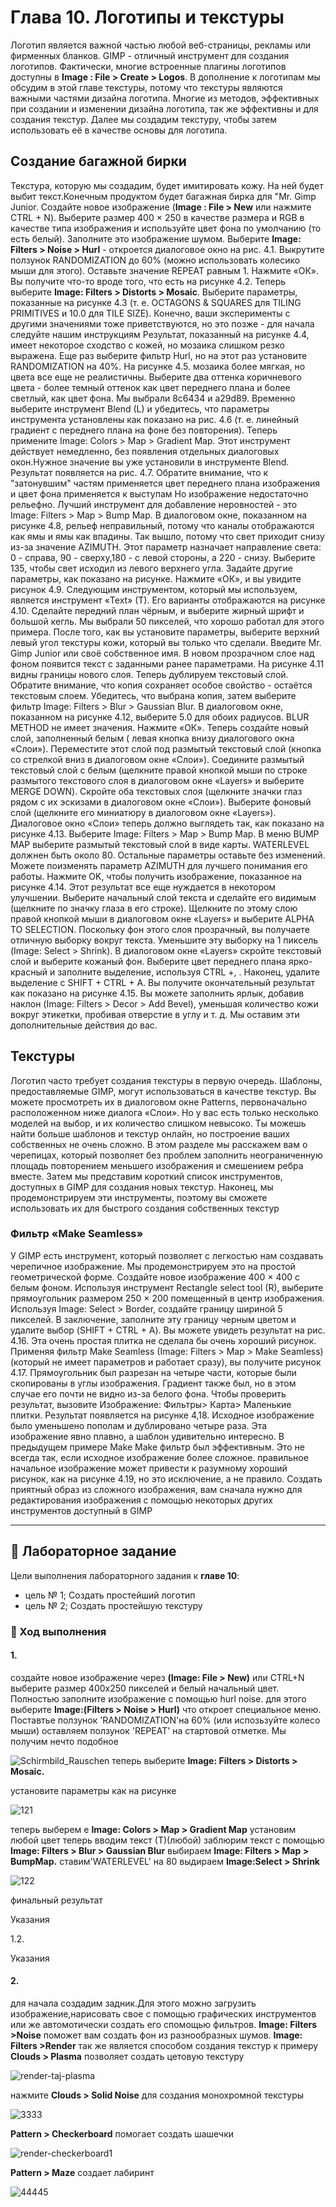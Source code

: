 # Глава 10. Логотипы и текстуры

Логотип является важной частью любой веб-страницы,
рекламы или фирменных бланков. GIMP - отличный
инструмент для создания логотипов. Фактически, многие встроенные
плагины логотипов доступны в __Image : File >
Create > Logos__. В дополнение к логотипам мы обсудим в
этой главе текстуры, потому что текстуры являются важными
частями дизайна логотипа. Многие из методов, эффективных 
при создании и изменении дизайна логотипа, так же эффективны и для
создания текстур. Далее мы создадим текстуру, чтобы 
затем использовать её в качестве основы для логотипа.

## Создание багажной бирки

Текстура, которую мы создадим, будет имитировать
кожу. На ней будет выбит текст.Конечным продуктом 
будет багажная бирка для "Mr. Gimp Junior.
Создайте новое изображение (__Image : File > New__ или
нажмите CTRL + N). Выберите размер 400 × 250 в качестве размера
и RGB в качестве типа изображения и используйте цвет фона 
по умолчанию (то есть белый).
Заполните это изображение шумом. Выберите __Image:
Filters > Noise > Hurl__ - откроется диалоговое окно
на рис. 4.1. Выкрутите ползунок RANDOMIZATION
до 60% (можно использовать колесико мыши для этого).
Оставьте значение REPEAT равным 1.
Нажмите «ОК». Вы получите что-то вроде того, что есть на рисунке 4.2.
Теперь выберите __Image: Filters > Distorts > Mosaic__.
Выберите параметры, показанные на рисунке 4.3
(т. е. OCTAGONS & SQUARES для TILING PRIMITIVES
и 10.0 для TILE SIZE). Конечно, ваши
эксперименты с другими значениями тоже приветствуются, 
но это позже - для начала следуйте нашим инструкциям
Результат, показанный на рисунке 4.4, имеет некоторое
сходство с кожей, но мозаика слишком
резко выражена. Еще раз выберите фильтр Hurl, но на этот раз установите RANDOMIZATION на 40%. На
рисунке 4.5. мозаика более мягкая, но
цвета все еще не реалистичны.
Выберите два оттенка коричневого цвета - более темный оттенок
как цвет переднего плана и более светлый, как
цвет фона. Мы выбрали 8c6434 и
a29d89. Временно выберите инструмент Blend (L)
и убедитесь, что параметры инструмента установлены как показано
на рис. 4.6 (т. е. линейный градиент с переднего плана
на фоне без повторения).
Теперь примените Image: Colors > Map > Gradient
Map. Этот инструмент действует немедленно, без
появления отдельных диалоговых окон.Нужное значение вы уже установили
в инструменте Blend. Результат появляется
на рис. 4.7. Обратите внимание, что к "затонувшим" частям 
применяется цвет переднего плана изображения и
цвет фона применяется к выступам
Но изображение недостаточно рельефно. Лучший инструмент для
добавление неровностей - это Image: Filters > Map > Bump Map.
В диалоговом окне, показанном на рисунке 4.8,
рельеф неправильный, потому что каналы отображаются как
ямы и ямы как впадины. Так вышло,
потому что свет приходит снизу из-за
значение AZIMUTH. Этот параметр назначает
направление света: 0 - справа, 90 -
сверху,180 - с левой стороны, а 220 - снизу. 
Выберите 135, чтобы свет исходил из
левого верхнего угла. Задайте другие параметры,
как показано на рисунке. Нажмите «ОК», и вы увидите рисунок 4.9.
Следующим инструментом, который мы используем, является инструмент «Text» (T).
Его варианты отображаются на рисунке 4.10. Сделайте передний план
чёрным, и выберите жирный шрифт
и большой кегль. Мы выбрали 50 пикселей, что
хорошо работал для этого примера. После того, как вы установите параметры, выберите
верхний левый угол текстуры кожи, который вы
только что сделали. Введите Mr. Gimp Junior или своё 
собственное имя. В новом прозрачном слое над фоном появится
текст с заданными ранее параметрами. На рисунке 4.11 видны
границы нового слоя.
Теперь дублируем текстовый слой. Обратите внимание, что копия сохраняет особое
свойство - остаётся текстовым слоем. Убедитесь, что выбрана копия, затем выберите фильтр Image: Filters > Blur > Gaussian Blur.
В диалоговом окне, показанном на рисунке 4.12, выберите 5.0
для обоих радиусов. BLUR METHOD не имеет значения. Нажмите «ОК».
Теперь создайте новый слой, заполненный белым (
левая кнопка внизу диалогового окна «Слои»).
Переместите этот слой под размытый текстовый слой
(кнопка со стрелкой вниз в диалоговом окне «Слои»).
Соедините размытый текстовый слой с белым
(щелкните правой кнопкой мыши по строке размытого текстового слоя в
диалоговом окне «Layers» и выберите MERGE DOWN).
Скройте оба текстовых слоя (щелкните значки глаз рядом с их эскизами в диалоговом окне «Слои»). Выберите
фоновый слой (щелкните его миниатюру в
диалоговом окне «Layers»). Диалоговое окно «Слои» теперь должно выглядеть так, как показано на рисунке
4.13. Выберите Image: Filters > Map > Bump
Map. В меню BUMP MAP выберите
размытый текстовый слой в виде карты. WATERLEVEL
должнен быть около 80. Остальные параметры оставьте без изменений. 
Можете поизменять параметр AZIMUTH для лучшего понимания его работы. Нажмите OK, чтобы получить изображение, показанное на рисунке 4.14.
Этот результат все еще нуждается в некотором улучшении.
Выберите начальный слой текста и сделайте его видимым
(щелкните по значку глаза в его строке). Щелкните по этому слою правой кнопкой мыши
в диалоговом окне «Layers» и выберите ALPHA TO
SELECTION. Поскольку фон этого слоя
прозрачный, вы получаете отличную выборку вокруг
текста. Уменьшите эту выборку на 1 пиксель (Image:
Select > Shrink).
В диалоговом окне «Layers» скройте текстовый слой и
выберите кожаный фон. Выберите цвет переднего плана ярко-красный и заполните выделение,
используя CTRL +, . Наконец, удалите выделение
с SHIFT + CTRL + A. Вы получите окончательный результат
как показано на рисунке 4.15.
Вы можете заполнить ярлык, добавив
наклон (Image: Filters > Decor > Add Bevel), уменьшая
количество кожи вокруг этикетки,
пробивая отверстие в углу и т. д. Мы
оставим эти дополнительные действия до вас.

## Текстуры

Логотип часто требует создания текстуры в первую очередь.
Шаблоны, предоставляемые GIMP, могут использоваться в качестве текстур.
Вы можете просмотреть их в диалоговом окне
Patterns, первоначально расположенном ниже диалога «Слои».
Но у вас есть только несколько моделей на выбор, и их количество слишком невысоко. Ты можешь найти
больше шаблонов и текстур онлайн, но построение
ваших собственных не очень сложно.
В этом разделе мы расскажем вам о черепицах,
который позволяет без проблем заполнить неограниченную площадь
повторением меньшего изображения и смешением
ребра вместе. Затем мы представим короткий список
инструментов, доступных в GIMP для создания новых
текстур. Наконец, мы продемонстрируем эти инструменты, поэтому
вы сможете использовать их для быстрого создания собственных текстур

### Фильтр «Make Seamless»

У GIMP есть инструмент, который позволяет с легкостью нам создавать черепичное
изображение. Мы продемонстрируем это на простой
геометрической форме. Создайте новое изображение 400 × 400
с белым фоном. Используя инструмент Rectangle
select tool (R), выберите прямоугольник размером 250 × 200
помещенный в центр изображения. Используя Image: Select >
Border, создайте границу шириной 5 пикселей. В заключение,
заполните эту границу черным цветом и удалите
выбор (SHIFT + CTRL + A). Вы можете увидеть результат на рис. 4.16.
Эта очень простая плитка не сделала бы очень
хороший рисунок. Применяя фильтр Make Seamless
(Image: Filters > Map > Make Seamless)
(который не имеет параметров и работает сразу),
вы получите рисунок 4.17. Прямоугольник был разрезан на четыре части, которые были скопированы в
углы изображения. Градиент также был, но в этом случае его почти
не видно из-за белого фона.
Чтобы проверить результат, вызовите Изображение: Фильтры>
Карта> Маленькие плитки. Результат появляется на рисунке
4,18. Исходное изображение было уменьшено пополам и дублировано четыре раза. Эта
изображение явно плавно, а шаблон
удивительно интересно.
В предыдущем примере Make Make
фильтр был эффективным. Это не всегда так, если
исходное изображение более сложное.
правильное начальное изображение может привести к разумному
хороший рисунок, как на рисунке 4.19, но это
исключение, а не правило. Создать приятный
образ из сложного изображения, вам сначала нужно
для редактирования изображения с помощью некоторых других инструментов
доступный в GIMP

---

## 📝 Лабораторное задание

Цели выполнения лабораторного задания к __главе 10__:

- цель № 1;
Создать простейший логотип 
- цель № 2;
Создать простейшую текстуру


### 🔴 Ход выполнения

#### 1. 

создайте новое изображение через __(Image: File > New)__ или CTRL+N
выберите размер 400х250 пикселей и белый начальный цвет.
Полностью заполните изображение с помощью hurl noise.
для этого выберите __Image:(Filters > Noise > Hurl)__ что откроет специальное меню. Поставтье ползунок 'RANDOMIZATION'на 60% (или испозьзуйте колесо мыши) оставляем ползунок 'REPEAT' на стартовой отметке. Мы получим нечто подобное 

![Schirmbild_Rauschen](files/Schirmbild_Rauschen.jpg)
теперь выберите __Image: Filters > Distorts > Mosaic.__

установите параметры как на рисунке

![121](files/121.png)

теперь выберем e __Image: Colors > Map > Gradient
Map__ установим любой цвет 
теперь вводим текст (Т)(любой)
заблюрим текст с помощью  __Image: Filters > Blur > Gaussian Blur__
выбираем __Image: Filters > Map > BumpMap.__
ставим'WATERLEVEL' на 80
выдираем __Image:Select > Shrink__ 

![122](files/122.png)

финальный результат


Указания

1.2.

Указания

#### 2. 
для начала создадим задник.Для этого можно загрузить изображение,нарисовать свое с помощью графических инструментов или же автомотически создать его спомощью фильтров. __Image: Filters >Noise__ поможет вам создать фон из разнообразных шумов.
__Image: Filters >Render__ так же является способом создания текстур 
к примеру  __Clouds > Plasma__
позволяет создать цетовую текстуру



![render-taj-plasma](files/render-taj-plasma.jpg)



нажмите __Clouds > Solid Noise__
для создания монохромной текстуры



![3333](files/3333.jpg)



__Pattern > Checkerboard__ помогает создать шашечки

![render-checkerboard1](files/render-checkerboard1.jpg)






 __Pattern > Maze__ создает лабиринт

![44445](files/44445.jpg)
